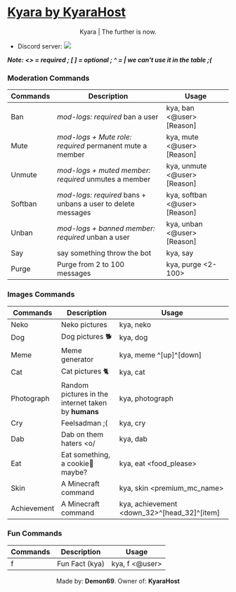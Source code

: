 # [Kyara by KyaraHost](http://kyarabot.ml)
<p align="center">
Kyara | The further is now.
</p>

* Discord server: [<img src="https://discordapp.com/api/guilds/417236652323241994/widget.png">](https://discord.gg/exb78RZ)

***Note: <> = required ; [ ] = optional ; ^ = | we can't use it in the table ;(***

### Moderation Commands
|Commands|Description|Usage|
|-------|-----------|--------|
|Ban|*mod-logs: required* ban a user|kya, ban <@user> [Reason]|
|Mute|*mod-logs + Mute role: required* permanent mute a member|kya, mute <@user> [Reason]|
|Unmute|*mod-logs + muted member: required* unmutes a member|kya, unmute <@user> [Reason]|
|Softban|*mod-logs: required* bans + unbans a user to delete messages|kya, softban <@user> [Reason]|
|Unban|*mod-logs + banned member: required* unban a user|kya, unban <@user> [Reason]|
|Say|say something throw the bot|kya, say <typescript>|
|Purge|Purge from 2 to 100 messages|kya, purge <2-100>|

### Images Commands
|Commands|Description|Usage|
|-------|-----------|--------|
|Neko|Neko pictures|kya, neko|
|Dog|Dog pictures 🐕|kya, dog|
|Meme|Meme generator|kya, meme <background>^[up]^[down]|
|Cat|Cat pictures 🐈|kya, cat|
|Photograph|Random pictures in the internet taken by **humans**|kya, photograph|
|Cry|Feelsadman ;(|kya, cry|
|Dab|Dab on them haters <o/|kya, dab|
|Eat|Eat something, a cookie🍪 maybe?|kya, eat <food_please>|
|Skin|A Minecraft command|kya, skin <premium_mc_name>|
|Achievement|A Minecraft command|kya, achievement <down_32>^[head_32]^[item]|

### Fun Commands
|Commands|Description|Usage|
|-------|-----------|--------|
|f|Fun Fact (kya)|kya, f <@user>|

<p align="center">
Made by: <b>Demon69</b>.
Owner of: <b>KyaraHost</b>
</p>
